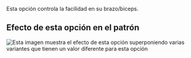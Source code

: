 Esta opción controla la facilidad en su brazo/biceps.

## Efecto de esta opción en el patrón

![Esta imagen muestra el efecto de esta opción superponiendo varias variantes que tienen un valor diferente para esta opción](bent\_bicepsease\_sample.svg "Efecto de esta opción en el patrón")

